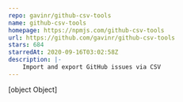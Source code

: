 ```yaml
---
repo: gavinr/github-csv-tools
name: github-csv-tools
homepage: https://npmjs.com/github-csv-tools
url: https://github.com/gavinr/github-csv-tools
stars: 684
starredAt: 2020-09-16T03:02:58Z
description: |-
    Import and export GitHub issues via CSV
---
```


[object Object]
